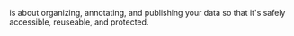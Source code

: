 is about organizing, annotating, and publishing your data so that it's safely accessible, reuseable, and protected.
